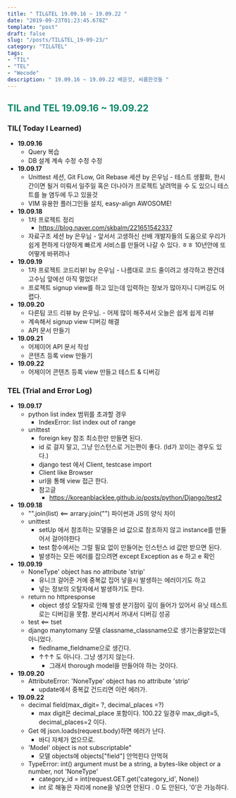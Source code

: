 ```yaml
---
title: " TIL&TEL 19.09.16 ~ 19.09.22 "
date: "2019-09-23T01:23:45.678Z"
template: "post"
draft: false
slug: "/posts/TIL&TEL_19-09-23/"
category: "TIL&TEL"
tags:
- "TIL"
- "TEL"
- "Wecode"
description: " 19.09.16 ~ 19.09.22 배운것, 씨름한것들 "
---
```

<h2 style="color:rgb(9, 136, 104)">TIL and TEL 19.09.16 ~ 19.09.22 </h2>

### TIL( Today I Learned)

- **19.09.16**
  - Query 복습 
  - DB 설계 계속 수정 수정 수정 
- **19.09.17**
  - Unittest 세션, Git FLow, Git Rebase 세션 by 은우님 - 테스트 생활화, 한시간이면 될거 미뤄서 일주일 혹은 더나아가 프로젝트 날려먹을 수 도 있으니 테스트를 늘 염두에 두고 있을것
  - VIM 유용한 플러그인들 설치, easy-align AWOSOME! 
- **19.09.18**
  - 1차 프로젝트 정리
    - https://blog.naver.com/skbalm/221651542337
  - 자료구조 세션 by 은우님 - 앞서서 고생하신 선배 개발자들의 도움으로 우리가 쉽게 편하게 다양하게 빠르게 서비스를 만들어 나갈 수 있다. ㅎㅎ 10년안에 또 어떻게 바뀌려나 
- **19.09.19**
  - 1차 프로젝트 코드리뷰! by 은우님 - 나름대로 코드 줄이려고 생각하고 짠건데 고수님 앞에선 아직 멀었다! 
  - 프로젝트 signup view를 하고 있는데 입력하는 정보가 많아지니 디버깅도 어렵다. 
- **19.09.20**
  - 다른팀 코드 리뷰 by 은우님. - 어제 많이 해주셔서 오늘은 쉽게 쉽게 리뷰 
  - 계속해서 signup view 디버깅 해결
  - API 문서 만들기 
- **19.09.21**
  - 어제이어 API 문서 작성 
  - 콘텐츠 등록 view 만들기 
- **19.09.22**
  - 어제이어 콘텐츠 등록 view 만들고 테스트 & 디버깅 

### TEL (Trial and Error Log)

- **19.09.17**
  - python list index 범위를 초과할 경우
    - IndexError: list index out of range
  - unittest
    - foreign key 참조 최소한만 만들면 된다. 
    - id 로 걸지 말고, 그냥 인스턴스로 거는편이 좋다. (Id가 꼬이는 경우도 있다.) 
    - django test 에서 Client, testcase import
    - Client like Browser 
    - url을 통해 view 접근 한다. 
    - 참고글
      - https://koreanblacklee.github.io/posts/python/Django/test2
- **19.09.18**
  - "".join(list) <== arrary.join("") 파이썬과 JS의 양식 차이 
  - unittest 
    - setUp 에서 참조하는 모델들은 id 값으로 참조하지 않고 instance를 만들어서 걸어야한다 
    - test 함수에서는 그럴 필요 없이 만들어논 인스턴스 id 값만 받으면 된다.
    - 발생하는 모든 에러를 잡으려면 except Exception as  e 하고 e 확인 
- **19.09.19**
  - NoneType' object has no attribute 'strip'
    - 유니크 걸어준 거에 중복값 집어 넣을시 발생하는 에러이기도 하고 
    - 넣는 정보의 오탈자에서 발생하기도 한다.  
  - return no httpresponse
    - object 생성 오탈자로 인해 발생 분기점이 깊이 들어가 있어서 유닛 테스트로는 디버깅을 못함. 분리시켜서 꺼내서 디버깅 성공 
  - test <== tset
  - django manytomany 모델 classname_classname으로 생기는줄알았는데 아니었다.
    - fiedlname_fieldname으로 생긴다. 
    - ↑↑↑ 도 아니다. 그냥 생기지 않는다. 
      - 그래서 thorough model을 만들어야 하는 것이다. 
- **19.09.20**
  - AttributeError: 'NoneType' object has no attribute 'strip' 
    - update에서 중복값 건드리면 이런 에러가. 
- **19.09.22**
  - decimal field(max_digit= ?, decimal_places =?)
    - max digit은 decimal_place 포함이다. 100.22 일경우 max_digit=5, decimal_places=2 이다. 
  - Get 에 json.loads(request.body)하면 에러가 난다.
    - 바디 자체가 없으므로.
  - 'Model' object is not subscriptable"
    - 모델 objects에 objects["field"] 안먹힌다 안먹혀
  - TypeError: int() argument must be a string, a bytes-like object or a number, not 'NoneType'
    - category_id = int(request.GET.get('category_id', None)) 
    - int 로 해놓은 자리에 none을 넣으면 안된다 . 0 도 안된다, '0'은 가능하다.